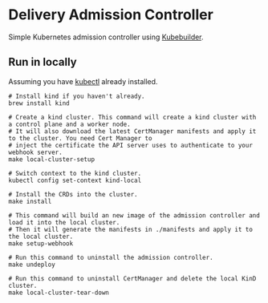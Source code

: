 # Delivery Admission Controller
Simple Kubernetes admission controller using [Kubebuilder][01].

## Run in locally
Assuming you have [kubectl][00] already installed.
```shell
# Install kind if you haven't already.
brew install kind

# Create a kind cluster. This command will create a kind cluster with a control plane and a worker node.
# It will also download the latest CertManager manifests and apply it to the cluster. You need Cert Manager to
# inject the certificate the API server uses to authenticate to your webhook server.
make local-cluster-setup

# Switch context to the kind cluster.
kubectl config set-context kind-local

# Install the CRDs into the cluster.
make install

# This command will build an new image of the admission controller and load it into the local cluster.
# Then it will generate the manifests in ./manifests and apply it to the local cluster.
make setup-webhook

# Run this command to uninstall the admission controller.
make undeploy

# Run this command to uninstall CertManager and delete the local KinD cluster.
make local-cluster-tear-down
```

[00]: https://kubernetes.io/docs/tasks/tools/
[01]: https://github.com/kubernetes-sigs/kubebuilder
